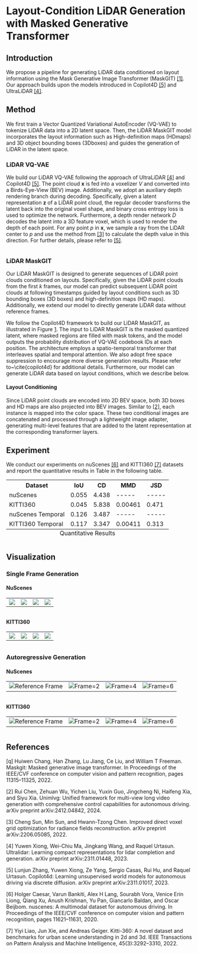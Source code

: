 # Layout-Condition LiDAR Generation with Masked Generative Transformer



## Introduction

We propose a pipeline for generating LiDAR data conditioned on layout information using the Mask Generative Image Transformer (MaskGIT) [[1]](#1). Our approach builds upon the models introduced in Copilot4D [[5]](#5) and UltraLiDAR [[4]](#4).

## Method

We first train a Vector Quantized Variational AutoEncoder (VQ-VAE) to tokenize LiDAR data into a 2D latent space. Then,
the LiDAR MaskGIT model incorporates the layout information such as High-definition maps (HDmaps) and 3D object
bounding boxes (3Dboxes) and guides the generation of LiDAR in the latent space.

### LiDAR VQ-VAE

We build our LiDAR VQ-VAE following the approach of UltraLiDAR [[4]](#4) and Copilot4D [[5]](#5). The point cloud $\mathbf{x}$ is fed into a voxelizer $V$ and converted into a Birds-Eye-View (BEV) image. Additionally, we adopt an auxiliary depth rendering branch during decoding. Specifically, given a latent representation $\mathbf z$ of a LiDAR point cloud, the regular decoder transforms the latent back into the original voxel shape, and binary cross entropy loss is used to optimize the network. Furthermore, a depth render network $D$ decodes the latent into a 3D feature voxel, which is used to render the depth of each point. For any point $p$ in $\mathbf x$, we sample a ray from the LiDAR center to $p$ and use the method from [[3]](#3)  to calculate the depth value in this direction. For further details, please refer to [[5]](#5).



<p id="fig-main">
    <img src="https://github.com/user-attachments/assets/cbb2cab3-b819-4f70-baa9-a53cfcd693e9" alt>
</p>





### LiDAR MaskGIT

Our LiDAR MaskGIT is designed to generate sequences of LiDAR point clouds conditioned on layouts. Specifically, given the LiDAR point clouds from the first $k$ frames, our model can predict subsequent LiDAR point clouds at following timestamps guided by layout conditions such as 3D bounding boxes (3D boxes) and high-definition maps (HD maps). Additionally, we extend our model to directly generate LiDAR data without reference frames.

We follow the Copilot4D framework to build our LiDAR MaskGIT, as illustrated in Figure [1](#fig-main). The input to LiDAR MaskGIT is the masked quantized latent, where masked regions are filled with mask tokens, and the model outputs the probability distribution of VQ-VAE codebook IDs at each position. The architecture employs a spatio-temporal transformer that interleaves spatial and temporal attention. We also adopt free space suppression to encourage more diverse generation results. Please refer to~\cite{copilot4d} for additional details. Furthermore, our model can generate LiDAR data based on layout conditions, which we describe below.

#### Layout Conditioning
Since LiDAR point clouds are encoded into 2D BEV space, both 3D boxes and HD maps are also projected into BEV images. Similar to [[2]](#2), each instance is mapped into the color space. These two conditional images are concatenated and processed through a lightweight image adapter, generating multi-level features that are added to the latent representation at the corresponding transformer layers.


## Experiment
We conduct our experiments on nuScenes [[6]](#6) and KITTI360 [[7]](#7) datasets and report the quantitative results in Table in the following table.
<!-- [[1]](#tab-quant_results)。 -->

<table id="tab-quant_results" >
  <caption style="caption-side:bottom">Quantitative Results</caption>
  <tr>
    <th>Dataset</th>
    <th>IoU</th>
    <th>CD</th>
    <th>MMD</th>
    <th>JSD</th>
  </tr>
  <tr>
    <td>nuScenes</td>
    <td>0.055</td>
    <td>4.438</td>
    <td>-----</td>
    <td>-----</td>
  </tr>
  <tr>
    <td>KITTI360</td>
    <td>0.045</td>
    <td>5.838</td>
    <td>0.00461</td>
    <td>0.471</td>
  </tr>
  <tr>
    <td>nuScenes Temporal</td>
    <td>0.126</td>
    <td>3.487</td>
    <td>-----</td>
    <td>-----</td>
  </tr>
  <tr>
    <td>KITTI360 Temporal</td>
    <td>0.117</td>
    <td>3.347</td>
    <td>0.00411</td>
    <td>0.313</td>
  </tr>
</table>

## Visualization

### Single Frame Generation
#### NuScenes
<table>
  <caption style="caption-side:bottom"></caption>
  <tr>
    <td><img src="https://github.com/user-attachments/assets/9e775f65-e35d-4169-91a3-17a5a92b36eb"></td>
    <td><img src="https://github.com/user-attachments/assets/9da1436e-0dab-4377-90b6-2fde4f9b06cf"></td>
    <td><img src="https://github.com/user-attachments/assets/b70c6cac-486b-4fc6-b0dd-e92bb74abcf3"></td>
    <td><img src="https://github.com/user-attachments/assets/75ba14ee-d408-445f-a7ef-adac573e7684"></td>
  </tr>
</table>

#### KITTI360
<table>
  <caption style="caption-side:bottom"></caption>
  <tr>
    <td><img src="https://github.com/user-attachments/assets/14e87063-7ba1-47b5-aa53-bd9b387fdcdc"></td>
    <td><img src="https://github.com/user-attachments/assets/02014996-9ff2-4dfc-8ad4-559203087a50"></td>
    <td><img src="https://github.com/user-attachments/assets/19c1d76c-b25c-4ffd-9837-26ecaf7c942c"></td>
    <td><img src="https://github.com/user-attachments/assets/3e621d8d-824e-4b1e-a879-777a70018a25"></td>
  </tr>
</table>


### Autoregressive Generation
#### NuScenes
<table>
  <caption style="caption-side:bottom"></caption>
  <tr>
    <td><center><img src="https://github.com/user-attachments/assets/2d6ae389-c5f5-4da4-837f-d7c580ad1294">Reference Frame</center></td>
    <td><center><img src="https://github.com/user-attachments/assets/fec86625-9be2-4f49-94a7-ff5f8e0648ba">Frame=2</center></td>
    <td><center><img src="https://github.com/user-attachments/assets/89f37a7f-b2a3-4d29-ac54-29e2f80282e0">Frame=4</center></td>
    <td><center><img src="https://github.com/user-attachments/assets/516bcdf0-34e0-4f30-80d6-d9ff44369282">Frame=6</center></td>
  </tr>
</table>

#### KITTI360
<table>
  <caption style="caption-side:bottom"></caption>
  <tr>
    <td><center><img src="https://github.com/user-attachments/assets/9a23b4e2-7687-419d-8486-ebb95abca5dd">Reference Frame</center></td>
    <td><center><img src="https://github.com/user-attachments/assets/760e3c14-eb47-4a6e-b071-47fc9b8d6ba4">Frame=2</center></td>
    <td><center><img src="https://github.com/user-attachments/assets/2c4026c1-55c2-43fc-aaff-1d4be77eb682">Frame=4</center></td>
    <td><center><img src="https://github.com/user-attachments/assets/8b2712c2-bc51-45f5-9f05-42c5d5f92a82">Frame=6</center></td>
  </tr>
</table>

## References

<a id="1">[q]</a>  Huiwen Chang, Han Zhang, Lu Jiang, Ce Liu, and William T Freeman. Maskgit: Masked generative image transformer. In Proceedings of the IEEE/CVF conference on computer vision and pattern recognition, pages 11315–11325, 2022.

<a id="2">[2]</a>  Rui Chen, Zehuan Wu, Yichen Liu, Yuxin Guo, Jingcheng Ni, Haifeng Xia, and Siyu Xia. Unimlvg: Unified framework for multi-view long video generation with comprehensive control capabilities for autonomous driving. arXiv preprint arXiv:2412.04842, 2024.

<a id="3">[3]</a>  Cheng Sun, Min Sun, and Hwann-Tzong Chen. Improved direct voxel grid optimization for radiance fields reconstruction. arXiv preprint arXiv:2206.05085, 2022.

<a id="4">[4]</a>  Yuwen Xiong, Wei-Chiu Ma, Jingkang Wang, and Raquel Urtasun. Ultralidar: Learning compact representations for lidar completion and generation. arXiv preprint arXiv:2311.01448, 2023.

<a id="5">[5]</a>  Lunjun Zhang, Yuwen Xiong, Ze Yang, Sergio Casas, Rui Hu, and Raquel Urtasun. Copilot4d: Learning unsupervised world models for autonomous driving via discrete diffusion. arXiv preprint arXiv:2311.01017, 2023.

<a id="6">[6]</a> Holger Caesar, Varun Bankiti, Alex H Lang, Sourabh Vora, Venice Erin Liong, Qiang Xu, Anush Krishnan, Yu Pan, Giancarlo Baldan,
and Oscar Beijbom. nuscenes: A multimodal dataset for autonomous driving. In Proceedings of the IEEE/CVF conference on computer
vision and pattern recognition, pages 11621–11631, 2020.

<a id="7">[7]</a> Yiyi Liao, Jun Xie, and Andreas Geiger. Kitti-360: A novel dataset and benchmarks for urban scene understanding in 2d and 3d. IEEE
Transactions on Pattern Analysis and Machine Intelligence, 45(3):3292–3310, 2022.







